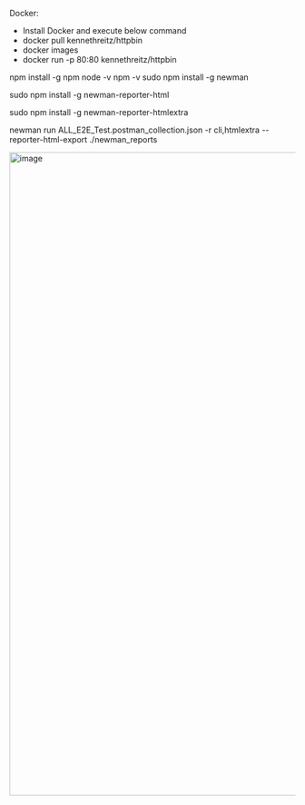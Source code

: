 



Docker: 
* Install Docker and execute below command 
* docker pull kennethreitz/httpbin
* docker images
* docker run -p 80:80 kennethreitz/httpbin

npm install -g npm
node -v
npm -v
sudo npm install -g newman

sudo npm install -g newman-reporter-html

sudo npm install -g newman-reporter-htmlextra

newman run  ALL_E2E_Test.postman_collection.json -r cli,htmlextra --reporter-html-export ./newman_reports


<img width="1134" alt="image" src="https://github.com/user-attachments/assets/503ed724-2a9a-46c4-94d2-c9fa439cfabc" />
